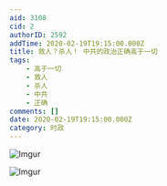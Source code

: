 ```yaml
---
aid: 3108
cid: 2
authorID: 2592
addTime: 2020-02-19T19:15:00.000Z
title: 救人？杀人！ 中共的政治正确高于一切
tags:
    - 高于一切
    - 救人
    - 杀人
    - 中共
    - 正确
comments: []
date: 2020-02-19T19:15:00.000Z
category: 时政
---
```


![Imgur](https://i.imgur.com/BUKruJx.jpg)

![Imgur](https://i.imgur.com/W2d9VK2.jpg)
